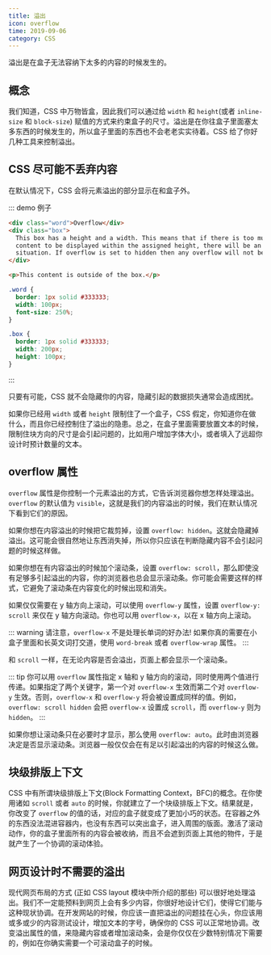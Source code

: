 ```yaml
---
title: 溢出
icon: overflow
time: 2019-09-06
category: CSS
---
```


溢出是在盒子无法容纳下太多的内容的时候发生的。

## 概念

我们知道，CSS 中万物皆盒，因此我们可以通过给 `width` 和 `height`(或者 `inline-size` 和 `block-size`) 赋值的方式来约束盒子的尺寸。溢出是在你往盒子里面塞太多东西的时候发生的，所以盒子里面的东西也不会老老实实待着。CSS 给了你好几种工具来控制溢出。

## CSS 尽可能不丢弃内容

在默认情况下，CSS 会将元素溢出的部分显示在和盒子外。

::: demo 例子

```html
<div class="word">Overflow</div>
<div class="box">
  This box has a height and a width. This means that if there is too much
  content to be displayed within the assigned height, there will be an overflow
  situation. If overflow is set to hidden then any overflow will not be visible.
</div>

<p>This content is outside of the box.</p>
```

```css
.word {
  border: 1px solid #333333;
  width: 100px;
  font-size: 250%;
}

.box {
  border: 1px solid #333333;
  width: 200px;
  height: 100px;
}
```

:::

只要有可能，CSS 就不会隐藏你的内容，隐藏引起的数据损失通常会造成困扰。

如果你已经用 `width` 或者 `height` 限制住了一个盒子，CSS 假定，你知道你在做什么，而且你已经控制住了溢出的隐患。总之，在盒子里面需要放置文本的时候，限制住块方向的尺寸是会引起问题的，比如用户增加字体大小，或者填入了远超你设计时预计数量的文本。

## overflow 属性

`overflow` 属性是你控制一个元素溢出的方式，它告诉浏览器你想怎样处理溢出。`overflow` 的默认值为 `visible`，这就是我们的内容溢出的时候，我们在默认情况下看到它们的原因。

如果你想在内容溢出的时候把它裁剪掉，设置 `overflow: hidden`。这就会隐藏掉溢出。这可能会很自然地让东西消失掉，所以你只应该在判断隐藏内容不会引起问题的时候这样做。

如果你想在有内容溢出的时候加个滚动条，设置 `overflow: scroll`，那么即使没有足够多引起溢出的内容，你的浏览器也总会显示滚动条。你可能会需要这样的样式，它避免了滚动条在内容变化的时候出现和消失。

如果仅仅需要在 y 轴方向上滚动，可以使用 `overflow-y` 属性，设置 `overflow-y: scroll` 来仅在 y 轴方向滚动。你也可以用 `overflow-x`，以在 x 轴方向上滚动。

::: warning
请注意，`overflow-x` 不是处理长单词的好办法! 如果你真的需要在小盒子里面和长英文词打交道，使用 `word-break` 或者 `overflow-wrap` 属性。
:::

和 `scroll` 一样，在无论内容是否会溢出，页面上都会显示一个滚动条。

::: tip
你可以用 `overflow` 属性指定 x 轴和 y 轴方向的滚动，同时使用两个值进行传递。如果指定了两个关键字，第一个对 `overflow-x` 生效而第二个对 `overflow-y` 生效。否则，`overflow-x` 和 `overflow-y` 将会被设置成同样的值。例如，`overflow: scroll hidden` 会把 `overflow-x` 设置成 `scroll`，而 `overflow-y` 则为 `hidden`。
:::

如果你想让滚动条只在必要时才显示，那么使用 `overflow: auto`。此时由浏览器决定是否显示滚动条。浏览器一般仅仅会在有足以引起溢出的内容的时候这么做。

## 块级排版上下文

CSS 中有所谓块级排版上下文(Block Formatting Context，BFC)的概念。在你使用诸如 `scroll` 或者 `auto` 的时候，你就建立了一个块级排版上下文。结果就是，你改变了 `overflow` 的值的话，对应的盒子就变成了更加小巧的状态。在容器之外的东西没法混进容器内，也没有东西可以突出盒子，进入周围的版面。激活了滚动动作，你的盒子里面所有的内容会被收纳，而且不会遮到页面上其他的物件，于是就产生了一个协调的滚动体验。

## 网页设计时不需要的溢出

现代网页布局的方式 (正如 CSS layout 模块中所介绍的那些) 可以很好地处理溢出。我们不一定能预料到网页上会有多少内容，你很好地设计它们，使得它们能与这种现状协调。在开发网站的时候，你应该一直把溢出的问题挂在心头，你应该用或多或少的内容测试设计，增加文本的字号，确保你的 CSS 可以正常地协调。改变溢出属性的值，来隐藏内容或者增加滚动条，会是你仅仅在少数特别情况下需要的，例如在你确实需要一个可滚动盒子的时候。
